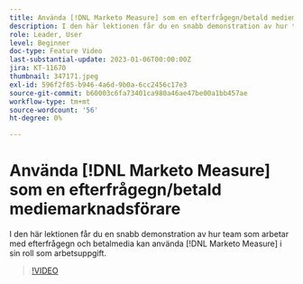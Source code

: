 ```yaml
---
title: Använda [!DNL Marketo Measure] som en efterfrågegn/betald mediemarknadsförare
description: I den här lektionen får du en snabb demonstration av hur team som arbetar med efterfrågegn och betalmedia kan använda [!DNL Marketo Measure] i sin roll som arbetsuppgift.
role: Leader, User
level: Beginner
doc-type: Feature Video
last-substantial-update: 2023-01-06T00:00:00Z
jira: KT-11670
thumbnail: 347171.jpeg
exl-id: 596f2f85-b946-4a6d-9b0a-6cc2456c17e3
source-git-commit: b60003c6fa73401ca980a46ae47be00a1bb457ae
workflow-type: tm+mt
source-wordcount: '56'
ht-degree: 0%

---
```


# Använda [!DNL Marketo Measure] som en efterfrågegn/betald mediemarknadsförare

I den här lektionen får du en snabb demonstration av hur team som arbetar med efterfrågegn och betalmedia kan använda [!DNL Marketo Measure] i sin roll som arbetsuppgift.

>[!VIDEO](https://video.tv.adobe.com/v/347171/?quality=12&learn=on)
